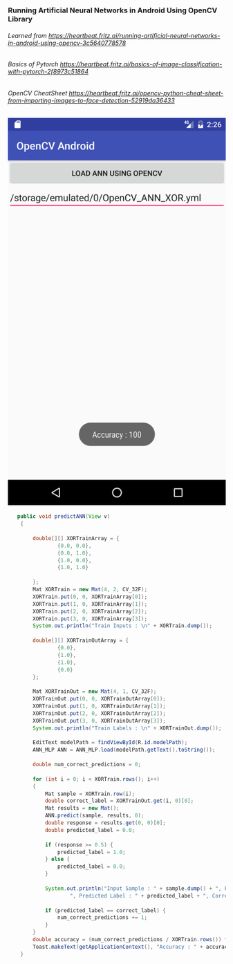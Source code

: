 ### Running Artificial Neural Networks in Android Using OpenCV Library

###### Learned from https://heartbeat.fritz.ai/running-artificial-neural-networks-in-android-using-opencv-3c5640778578

###### Basics of Pytorch https://heartbeat.fritz.ai/basics-of-image-classification-with-pytorch-2f8973c51864
###### OpenCV CheatSheet https://heartbeat.fritz.ai/opencv-python-cheat-sheet-from-importing-images-to-face-detection-52919da36433

![alt text](https://github.com/markpairdha/OpenCV-Android-Projects/blob/master/02.Running-ANN-in-Android-using-OpenCV/shot.png)

```java 
   public void predictANN(View v)
    {

        double[][] XORTrainArray = {
                {0.0, 0.0},
                {0.0, 1.0},
                {1.0, 0.0},
                {1.0, 1.0}

        };
        Mat XORTrain = new Mat(4, 2, CV_32F);
        XORTrain.put(0, 0, XORTrainArray[0]);
        XORTrain.put(1, 0, XORTrainArray[1]);
        XORTrain.put(2, 0, XORTrainArray[2]);
        XORTrain.put(3, 0, XORTrainArray[3]);
        System.out.println("Train Inputs : \n" + XORTrain.dump());

        double[][] XORTrainOutArray = {
                {0.0},
                {1.0},
                {1.0},
                {0.0}
        };

        Mat XORTrainOut = new Mat(4, 1, CV_32F);
        XORTrainOut.put(0, 0, XORTrainOutArray[0]);
        XORTrainOut.put(1, 0, XORTrainOutArray[1]);
        XORTrainOut.put(2, 0, XORTrainOutArray[2]);
        XORTrainOut.put(3, 0, XORTrainOutArray[3]);
        System.out.println("Train Labels : \n" + XORTrainOut.dump());

        EditText modelPath = findViewById(R.id.modelPath);
        ANN_MLP ANN = ANN_MLP.load(modelPath.getText().toString());

        double num_correct_predictions = 0;

        for (int i = 0; i < XORTrain.rows(); i++)
        {
            Mat sample = XORTrain.row(i);
            double correct_label = XORTrainOut.get(i, 0)[0];
            Mat results = new Mat();
            ANN.predict(sample, results, 0);
            double response = results.get(0, 0)[0];
            double predicted_label = 0.0;

            if (response >= 0.5) {
                predicted_label = 1.0;
            } else {
                predicted_label = 0.0;
            }

            System.out.println("Input Sample : " + sample.dump() + ", Predicted Score : " + response +
                    ", Predicted Label : " + predicted_label + ", Correct Label : " + correct_label);

            if (predicted_label == correct_label) {
                num_correct_predictions += 1;
            }
        }
        double accuracy = (num_correct_predictions / XORTrain.rows()) * 100;
        Toast.makeText(getApplicationContext(), "Accuracy : " + accuracy, Toast.LENGTH_LONG).show();
    }
  ```
